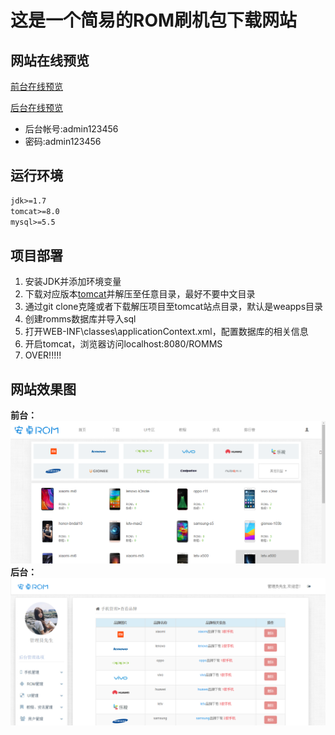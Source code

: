 # 这是一个简易的ROM刷机包下载网站

## 网站在线预览
[前台在线预览](http://106.13.218.180:8080/ROMMS) <br>

[后台在线预览](http://106.13.218.180:8080/ROMMS/admin/adminLogin.jsp)
- 后台帐号:admin123456 <br>
- 密码:admin123456

## 运行环境

```html
jdk>=1.7
tomcat>=8.0
mysql>=5.5
```

## 项目部署

1.  安装JDK并添加环境变量 <br>
2.  下载对应版本[tomcat](https://tomcat.apache.org/)并解压至任意目录，最好不要中文目录 <br>
3.  通过git clone克隆或者下载解压项目至tomcat站点目录，默认是weapps目录 <br>
4.  创建romms数据库并导入sql <br>
5.  打开WEB-INF\classes\applicationContext.xml，配置数据库的相关信息 <br>
6.  开启tomcat，浏览器访问localhost:8080/ROMMS <br>
7.  OVER!!!!!



## 网站效果图<br>
**前台：**<br>![1](./preview/front.png)
**后台：**<br>![2](./preview/backend.png)